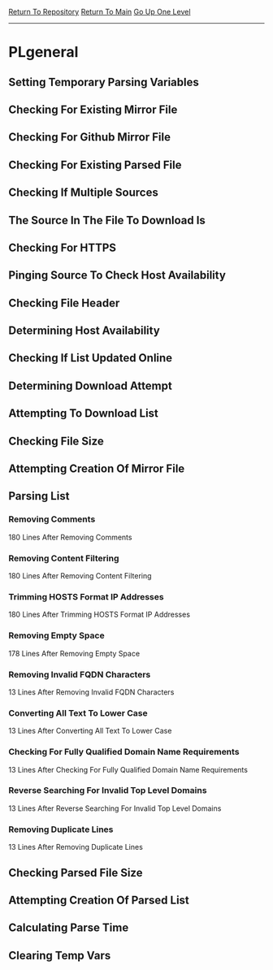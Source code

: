 [Return To Repository](https://github.com/deathbybandaid/piholeparser/)
[Return To Main](https://github.com/deathbybandaid/piholeparser/blob/dev-nomerge/RecentRunLogs/Mainlog.md)
[Go Up One Level](https://github.com/deathbybandaid/piholeparser/blob/dev-nomerge/RecentRunLogs/TopLevelScripts/30-Processing-Blacklists.md)
____________________________________
# PLgeneral
## Setting Temporary Parsing Variables
## Checking For Existing Mirror File
## Checking For Github Mirror File
## Checking For Existing Parsed File
## Checking If Multiple Sources
## The Source In The File To Download Is
## Checking For HTTPS
## Pinging Source To Check Host Availability
## Checking File Header
## Determining Host Availability
## Checking If List Updated Online
## Determining Download Attempt
## Attempting To Download List
## Checking File Size
## Attempting Creation Of Mirror File
## Parsing List
### Removing Comments
180 Lines After Removing Comments
### Removing Content Filtering
180 Lines After Removing Content Filtering
### Trimming HOSTS Format IP Addresses
180 Lines After Trimming HOSTS Format IP Addresses
### Removing Empty Space
178 Lines After Removing Empty Space
### Removing Invalid FQDN Characters
13 Lines After Removing Invalid FQDN Characters
### Converting All Text To Lower Case
13 Lines After Converting All Text To Lower Case
### Checking For Fully Qualified Domain Name Requirements
13 Lines After Checking For Fully Qualified Domain Name Requirements
### Reverse Searching For Invalid Top Level Domains
13 Lines After Reverse Searching For Invalid Top Level Domains
### Removing Duplicate Lines
13 Lines After Removing Duplicate Lines
## Checking Parsed File Size
## Attempting Creation Of Parsed List
## Calculating Parse Time
## Clearing Temp Vars
